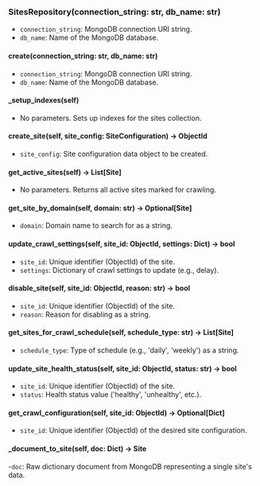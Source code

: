 ### SitesRepository(connection_string: str, db_name: str)
- `connection_string`: MongoDB connection URI string.
- `db_name`: Name of the MongoDB database.

#### create(connection_string: str, db_name: str)
- `connection_string`: MongoDB connection URI string.
- `db_name`: Name of the MongoDB database.

#### _setup_indexes(self)
- No parameters. Sets up indexes for the sites collection.

#### create_site(self, site_config: SiteConfiguration) -> ObjectId
- `site_config`: Site configuration data object to be created.

#### get_active_sites(self) -> List[Site]
- No parameters. Returns all active sites marked for crawling.

#### get_site_by_domain(self, domain: str) -> Optional[Site]
- `domain`: Domain name to search for as a string.

#### update_crawl_settings(self, site_id: ObjectId, settings: Dict) -> bool
- `site_id`: Unique identifier (ObjectId) of the site.
- `settings`: Dictionary of crawl settings to update (e.g., delay).

#### disable_site(self, site_id: ObjectId, reason: str) -> bool
- `site_id`: Unique identifier (ObjectId) of the site.
- `reason`: Reason for disabling as a string.

#### get_sites_for_crawl_schedule(self, schedule_type: str) -> List[Site]
- `schedule_type`: Type of schedule (e.g., 'daily', 'weekly') as a string.

#### update_site_health_status(self, site_id: ObjectId, status: str) -> bool
- `site_id`: Unique identifier (ObjectId) of the site.
- `status`: Health status value ('healthy', 'unhealthy', etc.).

#### get_crawl_configuration(self, site_id: ObjectId) -> Optional[Dict]
- `site_id`: Unique identifier (ObjectId) of the desired site configuration.

#### _document_to_site(self, doc: Dict) -> Site
 -`doc`: Raw dictionary document from MongoDB representing a single site's data.